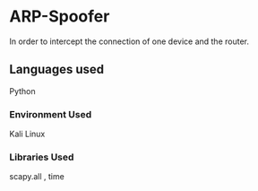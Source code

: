 # ARP-Spoofer
In order to intercept the connection of one device and the router.

<h2>Languages used</h2>
Python

<h3>Environment Used</h3>
Kali Linux

<h3>Libraries Used</h3>
scapy.all , time
